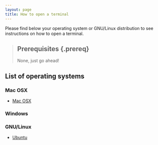 ```yaml
---
layout: page
title: How to open a terminal
---
```


Please find below your operating system or GNU/Linux distribution to see
instructions on how to open a terminal.

> ## Prerequisites {.prereq}
>
> None, just go ahead!

## List of operating systems

### Mac OSX

*  [Mac OSX](macosx.html)

### Windows

### GNU/Linux

* [Ubuntu](ubuntu.html)
